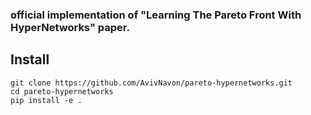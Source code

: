 ### official implementation of "Learning The Pareto Front With HyperNetworks" paper.

## Install

```
git clone https://github.com/AvivNavon/pareto-hypernetworks.git
cd pareto-hypernetworks
pip install -e .
```